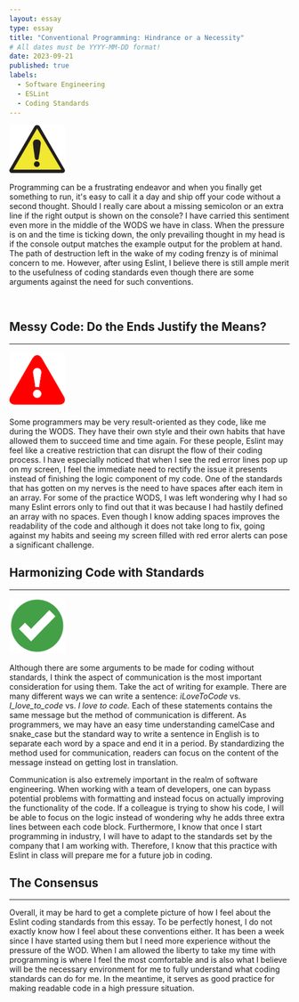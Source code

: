 ```yaml
---
layout: essay
type: essay
title: "Conventional Programming: Hindrance or a Necessity"
# All dates must be YYYY-MM-DD format!
date: 2023-09-21
published: true
labels:
  - Software Engineering
  - ESLint
  - Coding Standards
---
```


<img width="100px" class="rounded float-start pe-4" src="../img/codingstandards/warning.jpg">

Programming can be a frustrating endeavor and when you finally get something to run, it's easy to call it a day and ship off your code without a second thought. Should I really care about a missing semicolon or an extra line if the right output is shown on the console? I have carried this sentiment even more in the middle of the WODS we have in class. When the pressure is on and the time is ticking down, the only prevailing thought in my head is if the console output matches the example output for the problem at hand. The path of destruction left in the wake of my coding frenzy is of minimal concern to me. However, after using Eslint, I believe there is still ample merit to the usefulness of coding standards even though there are some arguments against the need for such conventions.

<br/>

## Messy Code: Do the Ends Justify the Means?
<hr >

<img width="100px" class="rounded float-start pe-4" src="../img/codingstandards/error.png">

Some programmers may be very result-oriented as they code, like me during the WODS. They have their own style and their own habits that have allowed them to succeed time and time again. For these people, Eslint may feel like a creative restriction that can disrupt the flow of their coding process. I have especially noticed that when I see the red error lines pop up on my screen, I feel the immediate need to rectify the issue it presents instead of finishing the logic component of my code. One of the standards that has gotten on my nerves is the need to have spaces after each item in an array. For some of the practice WODS, I was left wondering why I had so many Eslint errors only to find out that it was because I had hastily defined an array with no spaces. Even though I know adding spaces improves the readability of the code and although it does not take long to fix, going against my habits and seeing my screen filled with red error alerts can pose a significant challenge. 

## Harmonizing Code with Standards
<hr >

<img width="100px" class="rounded float-start pe-4" src="../img/codingstandards/checkmark.png">  

  
Although there are some arguments to be made for coding without standards, I think the aspect of communication is the most important consideration for using them. Take the act of writing for example. There are many different ways we can write a sentence: <em>iLoveToCode</em> vs. <em>I_love_to_code</em> vs. <em>I love to code.</em> Each of these statements contains the same message but the method of communication is different. As programmers, we may have an easy time understanding camelCase and snake_case but the standard way to write a sentence in English is to separate each word by a space and end it in a period. By standardizing the method used for communication, readers can focus on the content of the message instead on getting lost in translation. 

Communication is also extremely important in the realm of software engineering. When working with a team of developers, one can bypass potential problems with formatting and instead focus on actually improving the functionality of the code. If a colleague is trying to show his code, I will be able to focus on the logic instead of wondering why he adds three extra lines between each code block. Furthermore, I know that once I start programming in industry, I will have to adapt to the standards set by the company that I am working with. Therefore, I know that this practice with Eslint in class will prepare me for a future job in coding.


## The Consensus
<hr >
  
Overall, it may be hard to get a complete picture of how I feel about the Eslint coding standards from this essay. To be perfectly honest, I do not exactly know how I feel about these conventions either. It has been a week since I have started using them but I need more experience without the pressure of the WOD. When I am allowed the liberty to take my time with programming is where I feel the most comfortable and is also what I believe will be the necessary environment for me to fully understand what coding standards can do for me. In the meantime, it serves as good practice for making readable code in a high pressure situation.
